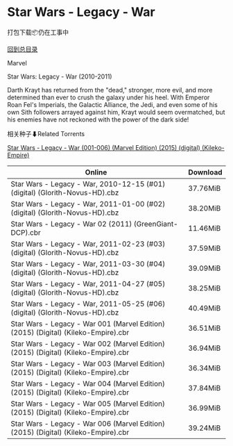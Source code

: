 # Star Wars - Legacy - War

打包下载📦仍在工事中

[回到总目录](/Catalogs.md)

Marvel

Star Wars: Legacy - War (2010-2011)

Darth Krayt has returned from the "dead," stronger, more evil, and more determined than ever to crush the galaxy under his heel. With Emperor Roan Fel's Imperials, the Galactic Alliance, the Jedi, and even some of his own Sith followers arrayed against him, Krayt would seem overmatched, but his enemies have not reckoned with the power of the dark side!





相关种子⬇Related Torrents

[Star Wars - Legacy - War (001-006) (Marvel Edition) (2015) (digital) (Kileko-Empire)](https://github.com/alicewish/markdown/blob/master/torrent/Star-Wars---Legacy---War--001-006---Marvel-Edition---2015---digital---Kileko-Empire.md)

Online | Download
--- | ---
Star Wars - Legacy - War, 2010-12-15 (#01) (digital) (Glorith-Novus-HD).cbz | 37.76MiB
Star Wars - Legacy - War, 2011-01-00 (#02) (digital) (Glorith-Novus-HD).cbz | 38.20MiB
Star Wars - Legacy - War 02 (2011) (GreenGiant-DCP).cbr | 11.46MiB
Star Wars - Legacy - War, 2011-02-23 (#03) (digital) (Glorith-Novus-HD).cbz | 37.59MiB
Star Wars - Legacy - War, 2011-03-30 (#04) (digital) (Glorith-Novus-HD).cbz | 39.09MiB
Star Wars - Legacy - War, 2011-04-27 (#05) (digital) (Glorith-Novus-HD).cbz | 38.25MiB
Star Wars - Legacy - War, 2011-05-25 (#06) (digital) (Glorith-Novus-HD).cbz | 40.49MiB
Star Wars - Legacy - War 001 (Marvel Edition) (2015) (Digital) (Kileko-Empire).cbr | 36.51MiB
Star Wars - Legacy - War 002 (Marvel Edition) (2015) (Digital) (Kileko-Empire).cbr | 36.94MiB
Star Wars - Legacy - War 003 (Marvel Edition) (2015) (Digital) (Kileko-Empire).cbr | 36.34MiB
Star Wars - Legacy - War 004 (Marvel Edition) (2015) (Digital) (Kileko-Empire).cbr | 37.84MiB
Star Wars - Legacy - War 005 (Marvel Edition) (2015) (Digital) (Kileko-Empire).cbr | 36.99MiB
Star Wars - Legacy - War 006 (Marvel Edition) (2015) (Digital) (Kileko-Empire).cbr | 39.24MiB